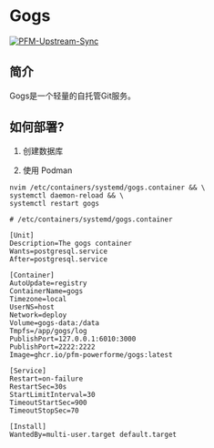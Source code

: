 # Gogs

[![PFM-Upstream-Sync](https://github.com/PFM-PowerForMe/gogs/actions/workflows/fork-sync.yml/badge.svg)](https://github.com/PFM-PowerForMe/gogs/actions/workflows/fork-sync.yml)

## 简介
Gogs是一个轻量的自托管Git服务。 

## 如何部署?

1. 创建数据库

2. 使用 Podman

```
nvim /etc/containers/systemd/gogs.container && \
systemctl daemon-reload && \
systemctl restart gogs
```
```
# /etc/containers/systemd/gogs.container

[Unit]
Description=The gogs container
Wants=postgresql.service
After=postgresql.service

[Container]
AutoUpdate=registry
ContainerName=gogs
Timezone=local
UserNS=host
Network=deploy
Volume=gogs-data:/data
Tmpfs=/app/gogs/log
PublishPort=127.0.0.1:6010:3000
PublishPort=2222:2222
Image=ghcr.io/pfm-powerforme/gogs:latest

[Service]
Restart=on-failure
RestartSec=30s
StartLimitInterval=30
TimeoutStartSec=900
TimeoutStopSec=70

[Install]
WantedBy=multi-user.target default.target
```